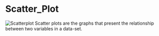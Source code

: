 # Scatter_Plot
![Scatterplot](https://github.com/GopalDwivedii/Scatter_Plot/assets/86095039/0ee15a0c-bed5-4d98-9f18-ae0a9ee0ea0b)
Scatter plots are the graphs that present the relationship between two variables in a data-set. 
